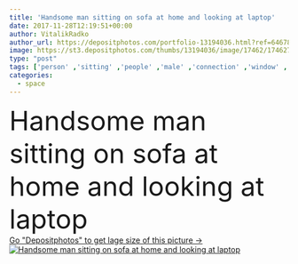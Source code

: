 ```yaml
---
title: 'Handsome man sitting on sofa at home and looking at laptop'
date: 2017-11-28T12:19:51+00:00
author: VitalikRadko
author_url: https://depositphotos.com/portfolio-13194036.html?ref=64678756
image: https://st3.depositphotos.com/thumbs/13194036/image/17462/174627504/api_thumb_450.jpg?forcejpeg=true
type: "post"
tags: ['person' ,'sitting' ,'people' ,'male' ,'connection' ,'window' ,'home' ,'electronics' ,'working' ,'laptop' ,'looking' ,'indoors' ,'alone' ,'attractive' ,'handsome' ,'gadget' ,'sofa' ,'copy space' ,'young adult' ,'Wireless Technology' ,'digital device' ,'Caucasian Man' ]
categories: 
  - space
---
```

<div aling="center">
            <font size="60"> Handsome man sitting on sofa at home and looking at laptop</font>   
</div>
<div>
    <a href='https://depositphotos.com/174627504/stock-photo-handsome-man-sitting-sofa-home.html?ref=64678756' target=_blank > Go "Depositphotos" to get lage size of this picture ->
        <img href='https://depositphotos.com/174627504/stock-photo-handsome-man-sitting-sofa-home.html?ref=64678756' src='https://st3.depositphotos.com/13194036/17462/i/950/depositphotos_174627504-stock-photo-handsome-man-sitting-sofa-home.jpg?forcejpeg=true' alt='Handsome man sitting on sofa at home and looking at laptop' >
    </a>
</div>
